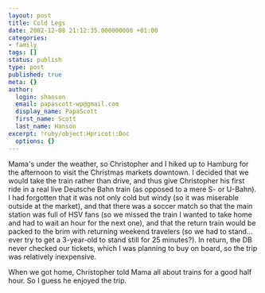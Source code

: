 ```yaml
---
layout: post
title: Cold Legs
date: 2002-12-08 21:12:35.000000000 +01:00
categories:
- family
tags: []
status: publish
type: post
published: true
meta: {}
author:
  login: shanson
  email: papascott-wp@gmail.com
  display_name: PapaScott
  first_name: Scott
  last_name: Hanson
excerpt: !ruby/object:Hpricot::Doc
  options: {}
---
```

<p>Mama's under the weather, so Christopher and I hiked up to Hamburg for the afternoon to visit the Christmas markets downtown. I decided that we would take the train rather than drive, and thus give Christopher his first ride in a real live Deutsche Bahn train (as opposed to a mere S- or U-Bahn). I had forgotten that it was not only cold but windy (so it was miserable outside at the market), and that there was a soccer match so that the main station was full of HSV fans (so we missed the train I wanted to take home and had to wait an hour for the next one), and that the return train would be packed to the brim with returning weekend travelers (so we had to stand... ever try to get a 3-year-old to stand still for 25 minutes?). In return, the DB never checked our tickets, which I was planning to buy on board, so the trip was relatively inexpensive.</p>
<p>When we got home, Christopher told Mama all about trains for a good half hour. So I guess he enjoyed the trip.</p>
